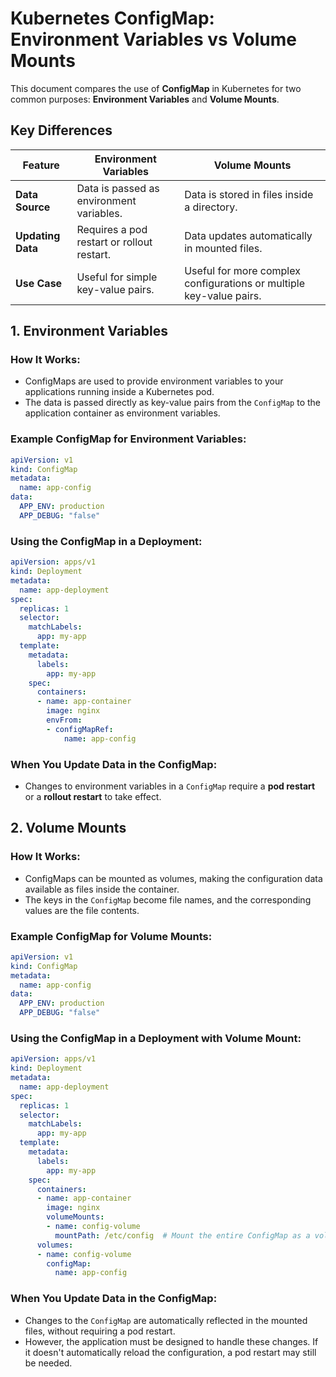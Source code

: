 
# Kubernetes ConfigMap: Environment Variables vs Volume Mounts

This document compares the use of **ConfigMap** in Kubernetes for two common purposes: **Environment Variables** and **Volume Mounts**.

## Key Differences

| Feature                          | Environment Variables                            | Volume Mounts                         |
| --------------------------------- | ------------------------------------------------ | ------------------------------------- |
| **Data Source**                   | Data is passed as environment variables.         | Data is stored in files inside a directory. |
| **Updating Data**                 | Requires a pod restart or rollout restart.       | Data updates automatically in mounted files. |
| **Use Case**                       | Useful for simple key-value pairs.               | Useful for more complex configurations or multiple key-value pairs. |

## 1. Environment Variables

### How It Works:
- ConfigMaps are used to provide environment variables to your applications running inside a Kubernetes pod.
- The data is passed directly as key-value pairs from the `ConfigMap` to the application container as environment variables.

### Example ConfigMap for Environment Variables:
```yaml
apiVersion: v1
kind: ConfigMap
metadata:
  name: app-config
data:
  APP_ENV: production
  APP_DEBUG: "false"
```

### Using the ConfigMap in a Deployment:
```yaml
apiVersion: apps/v1
kind: Deployment
metadata:
  name: app-deployment
spec:
  replicas: 1
  selector:
    matchLabels:
      app: my-app
  template:
    metadata:
      labels:
        app: my-app
    spec:
      containers:
      - name: app-container
        image: nginx
        envFrom:
        - configMapRef:
            name: app-config
```

### When You Update Data in the ConfigMap:
- Changes to environment variables in a `ConfigMap` require a **pod restart** or a **rollout restart** to take effect.

## 2. Volume Mounts

### How It Works:
- ConfigMaps can be mounted as volumes, making the configuration data available as files inside the container.
- The keys in the `ConfigMap` become file names, and the corresponding values are the file contents.

### Example ConfigMap for Volume Mounts:
```yaml
apiVersion: v1
kind: ConfigMap
metadata:
  name: app-config
data:
  APP_ENV: production
  APP_DEBUG: "false"
```

### Using the ConfigMap in a Deployment with Volume Mount:
```yaml
apiVersion: apps/v1
kind: Deployment
metadata:
  name: app-deployment
spec:
  replicas: 1
  selector:
    matchLabels:
      app: my-app
  template:
    metadata:
      labels:
        app: my-app
    spec:
      containers:
      - name: app-container
        image: nginx
        volumeMounts:
        - name: config-volume
          mountPath: /etc/config  # Mount the entire ConfigMap as a volume
      volumes:
      - name: config-volume
        configMap:
          name: app-config
```

### When You Update Data in the ConfigMap:
- Changes to the `ConfigMap` are automatically reflected in the mounted files, without requiring a pod restart. 
- However, the application must be designed to handle these changes. If it doesn't automatically reload the configuration, a pod restart may still be needed.

